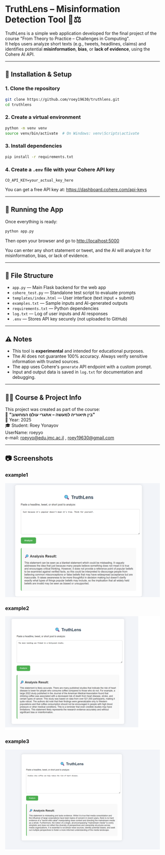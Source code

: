 # TruthLens – Misinformation Detection Tool 🧠⚖️

TruthLens is a simple web application developed for the final project of the course "From Theory to Practice – Challenges in Computing".  
It helps users analyze short texts (e.g., tweets, headlines, claims) and identifies potential **misinformation**, **bias**, or **lack of evidence**, using the Cohere AI API.

---

## 🔧 Installation & Setup

### 1. Clone the repository
```bash
git clone https://github.com/roey19630/truthlens.git
cd truthlens
```

### 2. Create a virtual environment
```bash
python -m venv venv
source venv/bin/activate  # On Windows: venv\Scripts\activate
```

### 3. Install dependencies
```bash
pip install -r requirements.txt
```

### 4. Create a `.env` file with your Cohere API key
```
CO_API_KEY=your_actual_key_here
```

You can get a free API key at: https://dashboard.cohere.com/api-keys

---

## 🚀 Running the App

Once everything is ready:

```bash
python app.py
```

Then open your browser and go to [http://localhost:5000](http://localhost:5000)

You can enter any short statement or tweet, and the AI will analyze it for misinformation, bias, or lack of evidence.

---

## 📁 File Structure

- `app.py` — Main Flask backend for the web app  
- `cohere_test.py` — Standalone test script to evaluate prompts  
- `templates/index.html` — User interface (text input + submit)  
- `examples.txt` — Sample inputs and AI-generated outputs  
- `requirements.txt` — Python dependencies  
- `log.txt` — Log of user inputs and AI responses  
- `.env` — Stores API key securely (not uploaded to GitHub)  

---

## ⚠️ Notes

- This tool is **experimental** and intended for educational purposes.  
- The AI does not guarantee 100% accuracy. Always verify sensitive information with trusted sources.  
- The app uses Cohere's `generate` API endpoint with a custom prompt.  
- Input and output data is saved in `log.txt` for documentation and debugging.  

---

## 👨‍🎓 Course & Project Info

This project was created as part of the course:  
🧠 **"בין תיאוריה למעשה – אתגרי עולם המחשוב"**  
📅 Year: 2025  
🎓 Student: Roey Yonayov  
UserName: roeyyo  
e-mail: roeyyo@edu.jmc.ac.il , roey19630@gmail.com  

---

## 📷 Screenshots

### example1
![example1](screenshots/photo1.png)

### example2
![example2](screenshots/photo2.png)

### example3

![example3](screenshots/photo3.png)


